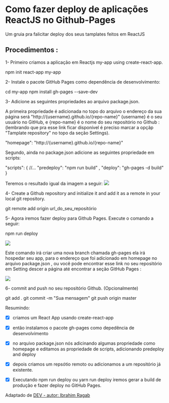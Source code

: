 # Como fazer deploy de aplicações ReactJS no Github-Pages
Um gruia pra falicitar deploy dos seus tamplates feitos em ReactJS

## Procedimentos :

1- Primeiro criamos a aplicação em Reactjs my-app using create-react-app.

npm init react-app my-app

2- Instale o pacote GitHub Pages como dependência de desenvolvimento:

cd my-app
npm install gh-pages --save-dev

3- Adicione as seguintes propriedades ao arquivo package.json.

A primeira propriedade é adicionada no topo do arquivo o endereço da sua página será "http://{username}.github.io/{repo-name}" {username} é o seu usuário no GitHub,  e {repo-name} é o nome do seu repositório no Github :
(lembrando que pra esse link ficar disponível é preciso marcar a opçãp "Tamplate repository" no topo da seção Settings).

"homepage": "http://{username}.github.io/{repo-name}"

Segundo, ainda no package.json adicione as seguintes propriedade em scripts:

"scripts": {
//...
"predeploy": "npm run build" ,
"deploy": "gh-pages -d build"
}

Teremos o resultado igual da imagem a seguir:
![](https://res.cloudinary.com/practicaldev/image/fetch/s--MjMDNfNZ--/c_limit%2Cf_auto%2Cfl_progressive%2Cq_auto%2Cw_880/https://thepracticaldev.s3.amazonaws.com/i/8kevraaawx8mi9ryx9lb.png)

4- Create a Github repository and initialize it and add it as a remote in your local git repository.

git remote add origin url_do_seu_repositório

5- Agora iremos fazer deploy para Github Pages. 
Execute o comando a seguir:

npm run deploy

![](https://res.cloudinary.com/practicaldev/image/fetch/s--nLcRus4E--/c_limit%2Cf_auto%2Cfl_progressive%2Cq_auto%2Cw_880/https://thepracticaldev.s3.amazonaws.com/i/fsjvc2avaib2mskxqawa.png)

Este comando irá criar uma nova  branch chamada gh-pages ela irá hospedar seu app, para o endereço que foi adicionado em homepage no arquivo package.json , ou você pode encontrar esse link no seu repositório em Setting descer a página até encontrar a seção GitHub Pages :

![](https://res.cloudinary.com/practicaldev/image/fetch/s--bLvTaAKo--/c_limit%2Cf_auto%2Cfl_progressive%2Cq_auto%2Cw_880/https://thepracticaldev.s3.amazonaws.com/i/573f5s4jgcn1a6caq65s.png)


6- commit and push no seu repositório Github. (Opcionalmente)

git add .
git commit -m "Sua mensagem"
git push origin master

Resumindo:

- [X] criamos um React App usando create-react-app
- [X] então instalamos o pacote gh-pages como depedência de desenvolvimento
- [X] no arquivo package.json nós adicinando algumas propriedade como homepage e editamos as propriedade de scripts,  adicionando predeploy and deploy
- [X] depois criamos um repsótio remoto ou adicionamos a um repositório já existente.
- [X] Executando npm run deploy ou yarn run deploy iremos gerar a build de produção  e fazer deploy no GitHub Pages.


Adaptado de [DEV -  autor: Ibrahim Ragab](https://dev.to/yuribenjamin/how-to-deploy-react-app-in-github-pages-2a1f)





